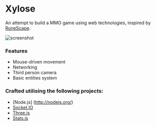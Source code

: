 Xylose
======

An attempt to build a MMO game using web technologies, inspired by [RuneScape](http://runescape.com).

![screenshot](https://photos-6.dropbox.com/t/0/AAAKq-8sDlvb_LZod_FfrcajN9bas8B1RyYtKOrMzCpgIw/12/16304603/png/2048x1536/3/1402092000/0/2/Screenshot%202014-06-06%2023.43.43.png/8jAev7bTTp5H66OsZbj3EquU1QvtoMh-KhiVoLFvtxA)

### Features

 * Mouse-driven movement
 * Networking
 * Third person camera
 * Basic entities system

### Crafted utilising the following projects:

 * [Node.js] (http://nodejs.org/)
 * [Socket.IO](http://socket.io/)
 * [Three.js](https://github.com/mrdoob/three.js/)
 * [Stats.js](https://github.com/mrdoob/stats.js/)
